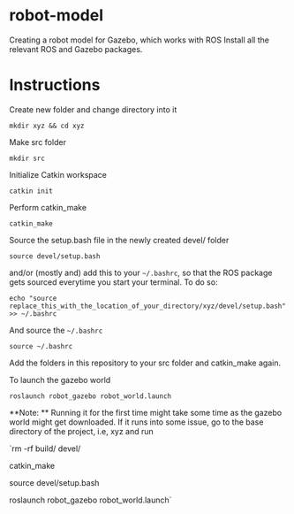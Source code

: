 # robot-model
Creating a robot model for Gazebo, which works with ROS
Install all the relevant ROS and Gazebo packages.

# Instructions
Create new folder and change directory into it

`mkdir xyz && cd xyz`

Make src folder

`mkdir src`

Initialize Catkin workspace

`catkin init`

Perform catkin_make

`catkin_make`

Source the setup.bash file in the newly created devel/ folder

`source devel/setup.bash` 

and/or (mostly and) add this to your `~/.bashrc`, so that the ROS package gets sourced everytime you start your terminal.
To do so:

`echo "source replace_this_with_the_location_of_your_directory/xyz/devel/setup.bash" >> ~/.bashrc`

And source the `~/.bashrc`

`source ~/.bashrc`

Add the folders in this repository to your src folder and catkin_make again. 

To launch the gazebo world

`roslaunch robot_gazebo robot_world.launch`

**Note: ** Running it for the first time might take some time as the gazebo world might get downloaded.
If it runs into some issue, go to the base directory of the project, i.e, xyz and run

`rm -rf build/ devel/

catkin_make

source devel/setup.bash

roslaunch robot_gazebo robot_world.launch`
